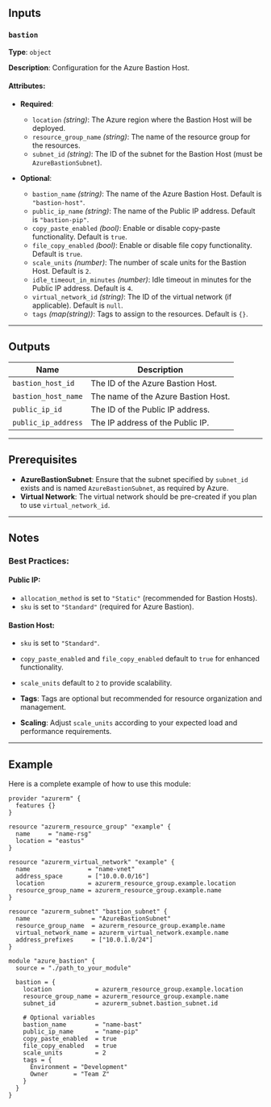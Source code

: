 ## Inputs

### `bastion`

**Type**: `object`

**Description**: Configuration for the Azure Bastion Host.

#### Attributes:

- **Required**:
  - `location` *(string)*: The Azure region where the Bastion Host will be deployed.
  - `resource_group_name` *(string)*: The name of the resource group for the resources.
  - `subnet_id` *(string)*: The ID of the subnet for the Bastion Host (must be `AzureBastionSubnet`).

- **Optional**:
  - `bastion_name` *(string)*: The name of the Azure Bastion Host. Default is `"bastion-host"`.
  - `public_ip_name` *(string)*: The name of the Public IP address. Default is `"bastion-pip"`.
  - `copy_paste_enabled` *(bool)*: Enable or disable copy-paste functionality. Default is `true`.
  - `file_copy_enabled` *(bool)*: Enable or disable file copy functionality. Default is `true`.
  - `scale_units` *(number)*: The number of scale units for the Bastion Host. Default is `2`.
  - `idle_timeout_in_minutes` *(number)*: Idle timeout in minutes for the Public IP address. Default is `4`.
  - `virtual_network_id` *(string)*: The ID of the virtual network (if applicable). Default is `null`.
  - `tags` *(map(string))*: Tags to assign to the resources. Default is `{}`.

---

## Outputs

| Name                  | Description                         |
|-----------------------|-------------------------------------|
| `bastion_host_id`     | The ID of the Azure Bastion Host.   |
| `bastion_host_name`   | The name of the Azure Bastion Host. |
| `public_ip_id`        | The ID of the Public IP address.    |
| `public_ip_address`   | The IP address of the Public IP.    |

---

## Prerequisites

- **AzureBastionSubnet**: Ensure that the subnet specified by `subnet_id` exists and is named `AzureBastionSubnet`, as required by Azure.
- **Virtual Network**: The virtual network should be pre-created if you plan to use `virtual_network_id`.

---

## Notes

### Best Practices:

#### Public IP:

- `allocation_method` is set to `"Static"` (recommended for Bastion Hosts).
- `sku` is set to `"Standard"` (required for Azure Bastion).

#### Bastion Host:

- `sku` is set to `"Standard"`.
- `copy_paste_enabled` and `file_copy_enabled` default to `true` for enhanced functionality.
- `scale_units` default to `2` to provide scalability.

- **Tags**: Tags are optional but recommended for resource organization and management.
- **Scaling**: Adjust `scale_units` according to your expected load and performance requirements.

---

## Example

Here is a complete example of how to use this module:

```hcl
provider "azurerm" {
  features {}
}

resource "azurerm_resource_group" "example" {
  name     = "name-rsg"
  location = "eastus"
}

resource "azurerm_virtual_network" "example" {
  name                = "name-vnet"
  address_space       = ["10.0.0.0/16"]
  location            = azurerm_resource_group.example.location
  resource_group_name = azurerm_resource_group.example.name
}

resource "azurerm_subnet" "bastion_subnet" {
  name                 = "AzureBastionSubnet"
  resource_group_name  = azurerm_resource_group.example.name
  virtual_network_name = azurerm_virtual_network.example.name
  address_prefixes     = ["10.0.1.0/24"]
}

module "azure_bastion" {
  source = "./path_to_your_module"

  bastion = {
    location            = azurerm_resource_group.example.location
    resource_group_name = azurerm_resource_group.example.name
    subnet_id           = azurerm_subnet.bastion_subnet.id

    # Optional variables
    bastion_name        = "name-bast"
    public_ip_name      = "name-pip"
    copy_paste_enabled  = true
    file_copy_enabled   = true
    scale_units         = 2
    tags = {
      Environment = "Development"
      Owner       = "Team Z"
    }
  }
}